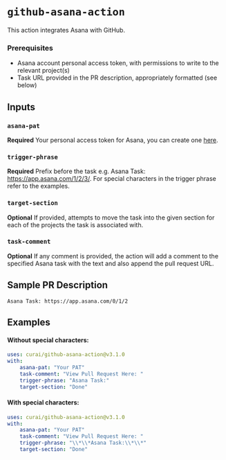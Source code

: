 # `github-asana-action`

This action integrates Asana with GitHub.

### Prerequisites

-   Asana account personal access token, with permissions to write to the relevant project(s)
-   Task URL provided in the PR description, appropriately formatted (see below)

## Inputs

### `asana-pat`

**Required** Your personal access token for Asana, you can create one [here](https://developers.asana.com/docs/#authentication-basics).

### `trigger-phrase`

**Required** Prefix before the task e.g. Asana Task: https://app.asana.com/1/2/3/. For special characters in the trigger phrase refer to the examples.

### `target-section`

**Optional** If provided, attempts to move the task into the given section for each of the projects the task is associated with.

### `task-comment`

**Optional** If any comment is provided, the action will add a comment to the specified Asana task with the text and also append the pull request URL.

## Sample PR Description

`Asana Task: https://app.asana.com/0/1/2`

## Examples

#### Without special characters:

```yaml
uses: curai/github-asana-action@v3.1.0
with:
    asana-pat: "Your PAT"
    task-comment: "View Pull Request Here: "
    trigger-phrase: "Asana Task:"
    target-section: "Done"
```

#### With special characters:

```yaml
uses: curai/github-asana-action@v3.1.0
with:
    asana-pat: "Your PAT"
    task-comment: "View Pull Request Here: "
    trigger-phrase: "\\*\\*Asana Task:\\*\\*"
    target-section: "Done"
```
